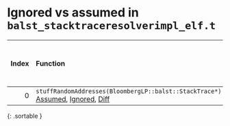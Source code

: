 # Ignored vs assumed in `balst_stacktraceresolverimpl_elf.t`

<script src="../sorttable.js"></script>
|   Index | Function                                                                                                                        |   Difference in number of lines |   Function size difference in bytes |   Number of lines in assumed build | Number of bytes in assumed build   |   Number of lines in ignored build | Number of bytes in ignored build   |
|--------:|:--------------------------------------------------------------------------------------------------------------------------------|--------------------------------:|------------------------------------:|-----------------------------------:|:-----------------------------------|-----------------------------------:|:-----------------------------------|
|       0 | `stuffRandomAddresses(BloombergLP::balst::StackTrace*)` [Assumed](0.assume.s.txt), [Ignored](0.none.s.txt), [Diff](0.diff.html) |                               1 |                                   0 |                                464 | 4,214,160                          |                                464 | 4,214,160                          |
{: .sortable }
